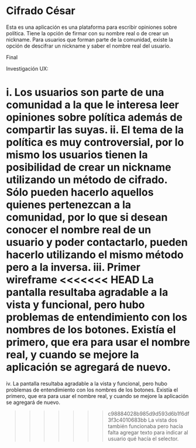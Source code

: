  
# Cifrado César

Esta es una aplicación es una plataforma para escribir opiniones sobre política. Tiene la opción de firmar con su nombre real o de crear un nickname. Para usuarios que forman parte de la comunidad, existe la opción de descifrar un nickname y saber el nombre real del usuario. 


Final




Investigación UX: 


i. Los usuarios son parte de una comunidad a la que le interesa leer opiniones sobre política además de compartir las suyas.
ii. El tema de la política es muy controversial, por lo mismo los usuarios tienen la posibilidad de crear un nickname utilizando un método de cifrado. Sólo pueden hacerlo aquellos quienes pertenezcan a la comunidad, por lo que si desean conocer el nombre real de un usuario y poder contactarlo, pueden hacerlo utilizando el mismo método pero a la inversa.
iii. Primer wireframe
<<<<<<< HEAD
La pantalla resultaba agradable a la vista y funcional, pero hubo problemas de entendimiento con los nombres de los botones. Existía el primero, que era para usar el nombre real, y cuando se mejore la aplicación se agregará de nuevo. 
=======

iv. La pantalla resultaba agradable a la vista y funcional, pero hubo problemas de entendimiento con los nombres de los botones. Existía el primero, que era para usar el nombre real, y cuando se mejore la aplicación se agregará de nuevo. 
>>>>>>> c98884028b985d9d593d6b1f6df3f3c4010683bb
La vista dos también funcionaba pero hacía falta agregar texto para indicar al usuario qué hacía el selector. 






